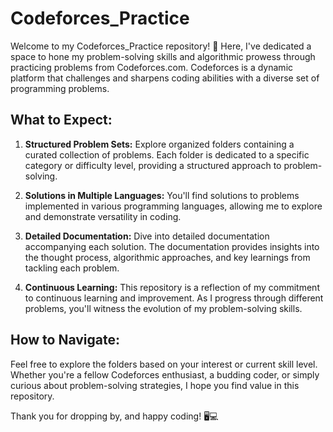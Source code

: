 # Codeforces_Practice

Welcome to my Codeforces_Practice repository! 🚀 Here, I've dedicated a space to hone my problem-solving skills and algorithmic prowess through practicing problems from Codeforces.com. Codeforces is a dynamic platform that challenges and sharpens coding abilities with a diverse set of programming problems.

## What to Expect:

1. **Structured Problem Sets:**
   Explore organized folders containing a curated collection of problems. Each folder is dedicated to a specific category or difficulty level, providing a structured approach to problem-solving.

2. **Solutions in Multiple Languages:**
   You'll find solutions to problems implemented in various programming languages, allowing me to explore and demonstrate versatility in coding.

3. **Detailed Documentation:**
   Dive into detailed documentation accompanying each solution. The documentation provides insights into the thought process, algorithmic approaches, and key learnings from tackling each problem.

4. **Continuous Learning:**
   This repository is a reflection of my commitment to continuous learning and improvement. As I progress through different problems, you'll witness the evolution of my problem-solving skills.

## How to Navigate:

Feel free to explore the folders based on your interest or current skill level. Whether you're a fellow Codeforces enthusiast, a budding coder, or simply curious about problem-solving strategies, I hope you find value in this repository.

Thank you for dropping by, and happy coding! 🖥️💻
